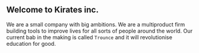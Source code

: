 ## Welcome to Kirates inc.

We are a small company with big ambitions. We are a multiproduct firm building tools to improve lives for all sorts of people around the world. Our current bab in the making is called `Trounce` and it will revolutionise education for good.
